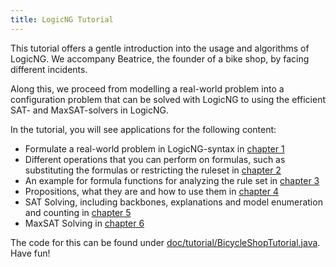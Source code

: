 ```yaml
---
title: LogicNG Tutorial
---
```


This tutorial offers a gentle introduction into the usage and algorithms of LogicNG. We accompany Beatrice, the founder of a bike shop, by facing different incidents.

Along this, we proceed from modelling a real-world problem into a configuration problem that can be solved with LogicNG to using the efficient SAT- and MaxSAT-solvers in LogicNG.

In the tutorial, you will see applications for the following content:

- Formulate a real-world problem in LogicNG-syntax in [chapter 1](chapter1)
- Different operations that you can perform on formulas, such as substituting the formulas or restricting the ruleset in [chapter 2](chapter2)
- An example for formula functions for analyzing the rule set in [chapter 3](chapter3)
- Propositions, what they are and how to use them in [chapter 4](chapter4)
- SAT Solving, including backbones, explanations and model enumeration and counting in [chapter 5](chapter5)
- MaxSAT Solving in [chapter 6](chapter6)

The code for this can be found under [doc/tutorial/BicycleShopTutorial.java](https://github.com/logic-ng/LogicNG/blob/master/doc/tutorial/BicycleShopTutorial.java). Have fun!


